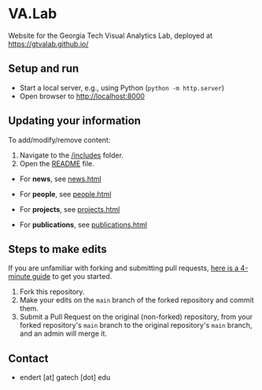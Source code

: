 # VA.Lab

Website for the Georgia Tech Visual Analytics Lab, deployed at <https://gtvalab.github.io/>

## Setup and run

- Start a local server, e.g., using Python (`python -m http.server`)
- Open browser to <http://localhost:8000>

## Updating your information

To add/modify/remove content:

1. Navigate to the [/includes](includes) folder.
2. Open the [README](includes/README.md) file.

- For **news**, see [news.html](includes/news.html)

- For **people**, see [people.html](includes/people.html)

- For **projects**, see [projects.html](includes/projects.html)

- For **publications**, see [publications.html](includes/publications.html)

## Steps to make edits

If you are unfamiliar with forking and submitting pull requests,
[here is a 4-minute guide](https://guides.github.com/activities/forking/) to get you started.

1. Fork this repository.
2. Make your edits on the `main` branch of the forked repository and commit them.
3. Submit a Pull Request on the original (non-forked) repository, from your forked repository's `main` branch to the
   original repository's `main` branch, and an admin will merge it.

## Contact

- endert \[at\] gatech \[dot\] edu
